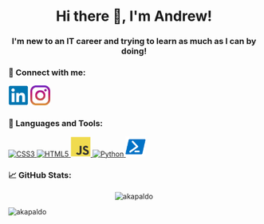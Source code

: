 <h1 align="center">Hi there 👋, I'm Andrew!</h1>
<h3 align="center">I'm new to an IT career and trying to learn as much as I can by doing!</h3>

<p align="left"> </p>
<h3 align="left">💬 Connect with me:</h3>

<a href="https://linkedin.com/in/andrew-kapaldo" target="blank"><img src="https://github.com/AKapaldo/AKapaldo/blob/master/images/linkedin-original.svg" alt="akapaldo" height="40" width="40" /></a>
<a href="https://instagram.com/akapald1" target="blank"><img src="https://github.com/AKapaldo/AKapaldo/blob/master/images/instagram.jpg" alt="akapald1" height="40" width="40" /></a>

<h3 align="left">🔧 Languages and Tools:</h3>
<p align="left"> <a href="https://www.w3schools.com/css/" target="_blank"> <img src="https://devicons.github.io/devicon/devicon.git/icons/css3/css3-original-wordmark.svg" alt="CSS3" width="40" height="40"/> </a> <a href="https://www.w3.org/html/" target="_blank"> <img src="https://devicons.github.io/devicon/devicon.git/icons/html5/html5-original-wordmark.svg" alt="HTML5" width="40" height="40"/> </a> <a href="https://developer.mozilla.org/en-US/docs/Web/JavaScript" target="_blank"> <img src="https://github.com/AKapaldo/AKapaldo/blob/master/images/javascript-original.svg" alt="JavaScript" width="40" height="40"/> </a><a href="https://www.python.org" target="_blank"> <img src="https://devicons.github.io/devicon/devicon.git/icons/python/python-original.svg" alt="Python" width="40" height="40"/> </a> <a href="https://docs.microsoft.com/en-us/powershell/" target="_blank"> <img src="https://github.com/AKapaldo/AKapaldo/blob/master/images/powershell-icon-17200.png" alt="PowerShell" width="40" height="40"/> </a></p>

<h3 align="left">📈 GitHub Stats:</h3>
<p align="center"><img align="center" src="https://github-readme-stats.vercel.app/api?username=akapaldo&show_icons=true" alt="akapaldo" /></p>
<p align="left"> <img src="https://komarev.com/ghpvc/?username=akapaldo&label=Profile%20views&color=0e75b6&style=flat" alt="akapaldo" /> </p>
